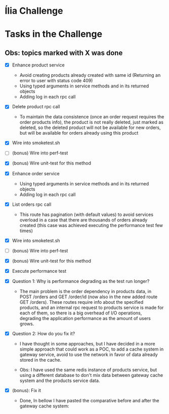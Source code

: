 # Ília Challenge


# Tasks in the Challenge

## Obs: topics marked with X was done
- [X] Enhance product service
     * Avoid creating products already created with same id (Returning an error to user with status code 409)
     * Using typed arguments in service methods and in its returned objects
     * Adding log in each rpc call
  
- [X] Delete product rpc call
    * To maintain the data consistence (once an order request requires the order products info), the product is not really deleted, just marked as deleted, so the deleted product will not be available for new orders, but will be available for orders already using this product
- [x] Wire into smoketest.sh
- [ ] (bonus) Wire into perf-test
- [x] (bonus) Wire unit-test for this method
- [x] Enhance order service
     * Using typed arguments in service methods and in its returned objects
     * Adding log in each rpc call
- [x] List orders rpc call
    * This route has pagination (with default values) to avoid services overload in a case that there are thousands of orders already created (this case was achieved executing the performance test few times)
- [x] Wire into smoketest.sh
- [ ]  (bonus) Wire into perf-test
- [x] (bonus) Wire unit-test for this method
- [x] Execute performance test
- [x] Question 1: Why is performance degrading as the test run longer?
    * The main problem is the order dependency in products data, in POST /orders and GET /order/id (now also in the new added route GET /orders).
    These routes require info about the specified products, and an internal rpc request to products service is made for each of them, so there is a big overhead of I/O operations, degrading the application performance as the amount of users grows.

- [x] Question 2: How do you fix it?
    * I have thought in some approaches, but I have decided in a more simple approach that could work as a POC, to add a cache system in gateway service, avoid to use the network in favor of data already stored in the cache.

    * Obs: I have used the same redis instance of products service, but using a different database to don't mix data between gateway cache system and the products service data.


- [x] (bonus): Fix it
    * Done, In bellow I have pasted the comparative before and after the gateway cache system:

